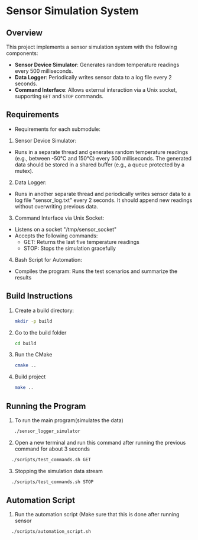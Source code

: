 # Sensor Simulation System

## Overview

This project implements a sensor simulation system with the following components:
- **Sensor Device Simulator**: Generates random temperature readings every 500 milliseconds.
- **Data Logger**: Periodically writes sensor data to a log file every 2 seconds.
- **Command Interface**: Allows external interaction via a Unix socket, supporting `GET` and `STOP` commands.

## Requirements

- Requirements for each submodule:

1. Sensor Device Simulator:

- Runs in a separate thread and generates random temperature readings (e.g., between -50°C and 150°C) every 500 milliseconds.
The generated data should be stored in a shared buffer (e.g., a queue protected by a mutex).

2. Data Logger:
- Runs in another separate thread and periodically writes sensor data to a log file "sensor_log.txt" every 2 seconds.
It should append new readings without overwriting previous data.

3. Command Interface via Unix Socket:
- Listens on a socket "/tmp/sensor_socket"
- Accepts the following commands: 
  - GET: Returns the last five temperature readings
  - STOP: Stops the simulation gracefully
    
4. Bash Script for Automation:
- Compiles the program: Runs the test scenarios and summarize the results

## Build Instructions

1. Create a build directory:
   ```sh
   mkdir -p build
   ```
2. Go to the build folder
   ```sh
   cd build
   ```
3. Run the CMake
   ```sh
   cmake ..
   ```
4. Build project
   ```sh
   make ..
   ```
## Running the Program
1. To run the main program(simulates the data)
```sh
   ./sensor_logger_simulator
```
2. Open a new terminal and run this command after running the previous command for about 3 seconds
```sh
  ./scripts/test_commands.sh GET
```
3. Stopping the simulation data stream
```sh
  ./scripts/test_commands.sh STOP
```

## Automation Script
1. Run the automation script (Make sure that this is done after running sensor
```sh
  ./scripts/automation_script.sh
```
